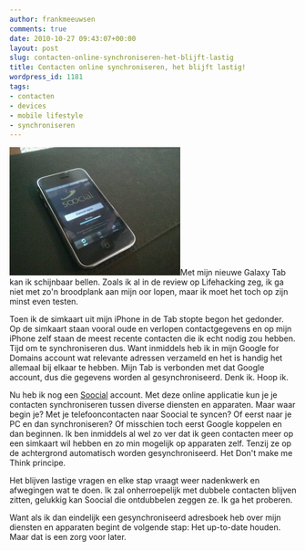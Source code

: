 ```yaml
---
author: frankmeeuwsen
comments: true
date: 2010-10-27 09:43:07+00:00
layout: post
slug: contacten-online-synchroniseren-het-blijft-lastig
title: Contacten online synchroniseren, het blijft lastig!
wordpress_id: 1181
tags:
- contacten
- devices
- mobile lifestyle
- synchroniseren
---
```


![](../images/uploadimages/wpid-2010-10-27-11.46.30-300x225.jpg)Met mijn nieuwe Galaxy Tab kan ik schijnbaar bellen. Zoals ik al in de review op Lifehacking zeg, ik ga niet met zo'n broodplank aan mijn oor lopen, maar ik moet het toch op zijn minst even testen.

Toen ik de simkaart uit mijn iPhone in de Tab stopte begon het gedonder. Op de simkaart staan vooral oude en verlopen contactgegevens en op mijn iPhone zelf staan de meest recente contacten die ik echt nodig zou hebben. Tijd om te synchroniseren dus. Want inmiddels heb ik in mijn Google for Domains account wat relevante adressen verzameld en het is handig het allemaal bij elkaar te hebben. Mijn Tab is verbonden met dat Google account, dus die gegevens worden al gesynchroniseerd. Denk ik. Hoop ik.

Nu heb ik nog een [Soocial](http://www.soocial.com) account. Met deze online applicatie kun je je contacten synchroniseren tussen diverse diensten en apparaten. Maar waar begin je? Met je telefooncontacten naar Soocial te syncen? Of eerst naar je PC en dan synchroniseren? Of misschien toch eerst Google koppelen en dan beginnen. Ik ben inmiddels al wel zo ver dat ik geen contacten meer op een simkaart wil hebben en zo min mogelijk op apparaten zelf. Tenzij ze op de achtergrond automatisch worden gesynchroniseerd. Het Don't make me Think principe.

Het blijven lastige vragen en elke stap vraagt weer nadenkwerk en afwegingen wat te doen. Ik zal onherroepelijk met dubbele contacten blijven zitten, gelukkig kan Soocial die ontdubbelen zeggen ze. Ik ga het proberen.

Want als ik dan eindelijk een gesynchroniseerd adresboek heb over mijn diensten en apparaten begint de volgende stap: Het up-to-date houden. Maar dat is een zorg voor later.
